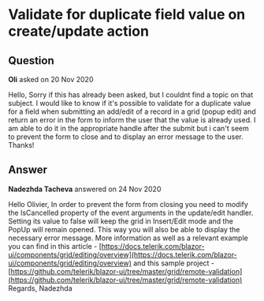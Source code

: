 # Validate for duplicate field value on create/update action

## Question

**Oli** asked on 20 Nov 2020

Hello, Sorry if this has already been asked, but I couldnt find a topic on that subject. I would like to know if it's possible to validate for a duplicate value for a field when submitting an add/edit of a record in a grid (popup edit) and return an error in the form to inform the user that the value is already used. I am able to do it in the appropriate handle after the submit but i can't seem to prevent the form to close and to display an error message to the user. Thanks!

## Answer

**Nadezhda Tacheva** answered on 24 Nov 2020

Hello Olivier, In order to prevent the form from closing you need to modify the IsCancelled property of the event arguments in the update/edit handler. Setting its value to false will keep the grid in Insert/Edit mode and the PopUp will remain opened. This way you will also be able to display the necessary error message. More information as well as a relevant example you can find in this article - [https://docs.telerik.com/blazor-ui/components/grid/editing/overview](https://docs.telerik.com/blazor-ui/components/grid/editing/overview) and this sample project - [https://github.com/telerik/blazor-ui/tree/master/grid/remote-validation](https://github.com/telerik/blazor-ui/tree/master/grid/remote-validation) Regards, Nadezhda
